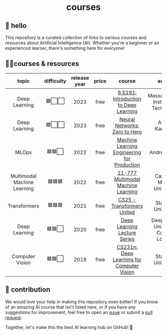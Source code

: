<h1 align="center">courses</h1>

## 👋 hello

This repository is a curated collection of links to various courses and resources about Artificial Intelligence (AI). Whether you're a beginner or an experienced learner, there's something here for everyone!

## 🧑‍🎓courses & resources

<!--- AUTOGENERATED_COURSES_TABLE -->
<!---
   WARNING: DO NOT EDIT THIS TABLE MANUALLY. IT IS AUTOMATICALLY GENERATED.
   HEAD OVER TO CONTRIBUTING.MD FOR MORE DETAILS ON HOW TO MAKE CHANGES PROPERLY.
-->
| **topic** | **difficulty** | **release year** | **price** | **course** | **author** |
|:---------:|:--------------:|:----------------:|:---------:|:----------:|:----------:|
| Deep Learning | 🟩⬜⬜ | 2023 |  free | [ 6.S191: Introduction to Deep Learning]( https://www.youtube.com/playlist?list=PLtBw6njQRU-rwp5__7C0oIVt26ZgjG9NI) |  Massachusetts Institute of Technology |
| Deep Learning | 🟩⬜⬜ | 2023 |  free | [ Neural Networks: Zero to Hero]( https://www.youtube.com/playlist?list=PLAqhIrjkxbuWI23v9cThsA9GvCAUhRvKZ) |  Andrej Karpathy |
| MLOps | 🟩🟩⬜ | 2022 |  free | [ Machine Learning Engineering for Production]( https://www.youtube.com/playlist?list=PLkDaE6sCZn6GMoA0wbpJLi3t34Gd8l0aK) |  Andrew Y. Ng |
| Multimodal Machine Learning | 🟩🟩🟩 | 2022 |  free | [ 11-777 Multimodal Machine Learning]( https://www.youtube.com/playlist?list=PL-Fhd_vrvisNM7pbbevXKAbT_Xmub37fA) |  Carnegie Mellon University |
| Transformers | 🟩🟩🟩 | 2021 |  free | [ CS25 - Transformers United]( https://www.youtube.com/playlist?list=PLoROMvodv4rNiJRchCzutFw5ItR_Z27CM) |  Stanford University |
| Deep Learning | 🟩🟩⬜ | 2020 |  free | [ Deep Learning Lecture Series]( https://www.youtube.com/playlist?list=PLqYmG7hTraZCDxZ44o4p3N5Anz3lLRVZF) |  DeepMind x University College London |
| Computer Vision | 🟩🟩⬜ | 2018 |  free | [ CS231n: Deep Learning for Computer Vision]( https://www.youtube.com/playlist?app=desktop&list=PL3FW7Lu3i5JvHM8ljYj-zLfQRF3EO8sYv) |  Stanford University |
<!--- AUTOGENERATED_COURSES_TABLE -->

## 🦸 contribution

We would love your help in making this repository even better! If you know of an amazing AI course that isn't listed here, or if you have any suggestions for improvement, feel free to open an [issue](https://github.com/SkalskiP/courses/issues) or submit a [pull request](https://github.com/SkalskiP/courses/pulls).

Together, let's make this the best AI learning hub on GitHub! 🚀
